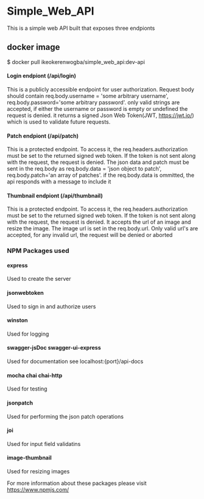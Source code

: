 # Simple_Web_API

This is a simple web API built that exposes three endpionts
## docker image
$ docker pull ikeokerenwogba/simple_web_api:dev-api

#### Login endpiont (/api/login)
This is a publicly accessible endpoint for user authorization. 
Request body should contain req.body.username = 'some arbitrary username', req.body.password='some arbitrary password'.
only valid strings are accepted, if either the username or password is empty or undefined the request is denied.
it returns a signed Json Web Token(JWT, https://jwt.io/) which is used to validate future requests.


#### Patch endpiont (/api/patch)
This is a protected endpoint. To access it, the req.headers.authorization must be set to the returned signed web token.
If the token is not sent along with the request, the request is denied.
The json data and patch must be sent in the req.body as req.body.data = 'json object to patch', req.body.patch='an array of patches'.
if the req.body.data is ommitted, the api responds with a message to include it


#### Thumbnail endpiont (/api/thumbnail)
This is a protected endpoint. To access it, the req.headers.authorization must be set to the returned signed web token.
If the token is not sent along with the request, the request is denied. It accepts the url of an image and resize the image.
The image url is set in the req.body.url. Only valid url's are accepted, for any invalid url, the request will be denied or aborted


### NPM Packages used
#### express
Used to create the server
#### jsonwebtoken
Used to sign in and authorize users
#### winston
Used for logging
#### swagger-jsDoc swagger-ui-express
Used for documentation see localhost:{port}/api-docs
#### mocha chai chai-http
Used for testing
#### jsonpatch
Used for performing the json patch operations
#### joi
Used for input field validatins
#### image-thumbnail
Used for resizing images

For more information about these packages please visit https://www.npmjs.com/
